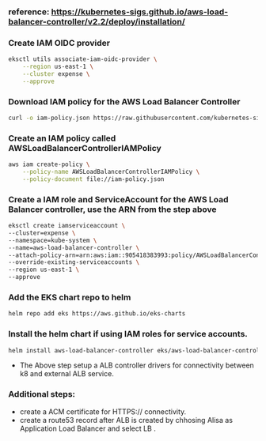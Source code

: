 ### reference: https://kubernetes-sigs.github.io/aws-load-balancer-controller/v2.2/deploy/installation/

### Create IAM OIDC provider
``` bash
eksctl utils associate-iam-oidc-provider \
    --region us-east-1 \
    --cluster expense \
    --approve
```
### Download IAM policy for the AWS Load Balancer Controller
```bash
curl -o iam-policy.json https://raw.githubusercontent.com/kubernetes-sigs/aws-load-balancer-controller/v2.10.0/docs/install/iam_policy.json
```
### Create an IAM policy called AWSLoadBalancerControllerIAMPolicy

```bash
aws iam create-policy \
    --policy-name AWSLoadBalancerControllerIAMPolicy \
    --policy-document file://iam-policy.json
```
### Create a IAM role and ServiceAccount for the AWS Load Balancer controller, use the ARN from the step above
```bash
eksctl create iamserviceaccount \
--cluster=expense \
--namespace=kube-system \
--name=aws-load-balancer-controller \
--attach-policy-arn=arn:aws:iam::905418383993:policy/AWSLoadBalancerControllerIAMPolicy \
--override-existing-serviceaccounts \
--region us-east-1 \
--approve
```

### Add the EKS chart repo to helm
```bash
helm repo add eks https://aws.github.io/eks-charts
```

### Install the helm chart if using IAM roles for service accounts.

```bash
helm install aws-load-balancer-controller eks/aws-load-balancer-controller -n kube-system --set clusterName=expense --set serviceAccount.create=false --set serviceAccount.name=aws-load-balancer-controller
```
* The Above step setup a ALB controller drivers for connectivity between k8 and external ALB service.

### Additional steps:
* create a ACM certificate for HTTPS:// connectivity. 
* create a route53 record after ALB is created by chhosing Alisa as Application Load Balancer and select LB .
